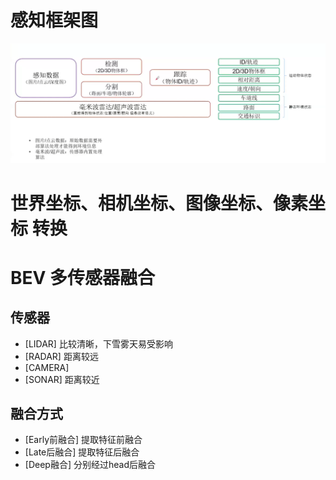 # 感知框架图
![image](../picture/Perceptionframework.png)

# 世界坐标、相机坐标、图像坐标、像素坐标 转换

# BEV 多传感器融合
## 传感器
- [LIDAR] 比较清晰，下雪雾天易受影响
- [RADAR] 距离较远
- [CAMERA] 
- [SONAR] 距离较近

## 融合方式
- [Early前融合] 提取特征前融合
- [Late后融合] 提取特征后融合
- [Deep融合] 分别经过head后融合